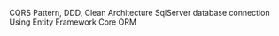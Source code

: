CQRS Pattern, DDD, Clean Architecture
SqlServer database connection
Using Entity Framework Core ORM
